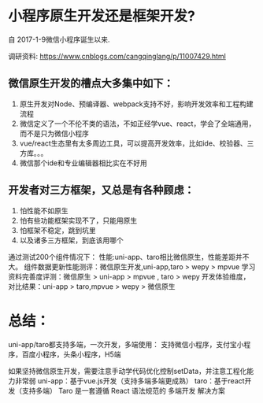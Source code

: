 # 小程序原生开发还是框架开发?
自 2017-1-9微信小程序诞生以来.

调研资料: 
https://www.cnblogs.com/cangqinglang/p/11007429.html

## 微信原生开发的槽点大多集中如下：
1. 原生开发对Node、预编译器、webpack支持不好，影响开发效率和工程构建流程
2. 微信定义了一个不伦不类的语法，不如正经学vue、react，学会了全端通用，而不是只为微信小程序
3. vue/react生态里有太多周边工具，可以提高开发效率，比如ide、校验器、三方库。。。
4. 微信那个ide和专业编辑器相比实在不好用


## 开发者对三方框架，又总是有各种顾虑：
1. 怕性能不如原生
2. 怕有些功能框架实现不了，只能用原生
3. 怕框架不稳定，跳到坑里
4. 以及诸多三方框架，到底该用哪个

通过测试200个组件情况下：
性能:uni-app、taro相比微信原生，性能差距并不大。
组件数据更新性能测评：微信原生开发,uni-app,taro > wepy > mpvue
学习资料完善度评测：微信原生 > uni-app > mpvue , taro > wepy
开发体验维度，对比结果：uni-app > taro,mpvue > wepy > 微信原生

# 总结：
uni-app/taro都支持多端，一次开发，多端使用：
  支持微信小程序，支付宝小程序，百度小程序，头条小程序，H5端

如果坚持微信原生开发，需要注意手动学代码优化控制setData，并注意工程化能力非常弱
uni-app：基于vue.js开发（支持多端多端更成熟）
taro：基于react开发（支持多端）
  Taro 是一套遵循 React 语法规范的 多端开发 解决方案